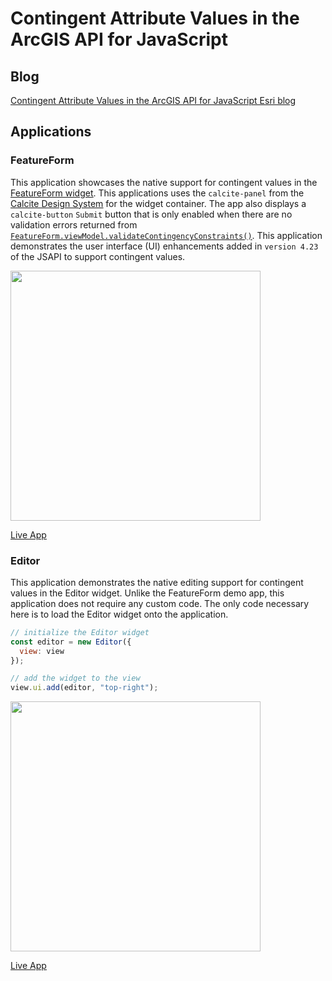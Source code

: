 # Contingent Attribute Values in the ArcGIS API for JavaScript

## Blog
[Contingent Attribute Values in the ArcGIS API for JavaScript Esri blog](https://www.esri.com/arcgis-blog/products/product/uncategorized/contingent-attribute-values-in-the-arcgis-api-for-javascript/)

## Applications

### FeatureForm
This application showcases the native support for contingent values in the <ins>[FeatureForm widget]( https://developers.arcgis.com/javascript/latest/api-reference/esri-widgets-FeatureForm.html)</ins>. This applications uses the `calcite-panel` from the <ins>[Calcite Design System]( https://developers.arcgis.com/calcite-design-system/)</ins> for the widget container. The app also displays a `calcite-button` `Submit` button that is only enabled when there are no validation errors returned from <ins>[`FeatureForm.viewModel.validateContingencyConstraints()`](https://developers.arcgis.com/javascript/latest/api-reference/esri-widgets-FeatureForm-FeatureFormViewModel.html#validateContingencyConstraints)</ins>.
This application demonstrates the user interface (UI) enhancements added in `version 4.23` of the JSAPI to support contingent values.

<img src="https://user-images.githubusercontent.com/36280386/163868490-6ecbc2b2-5f23-43f3-b269-1fc57cb4779c.png" height="400" />


<ins>[Live App](https://banuelosj.github.io/esri-blogs/contingent-values-jsapi/feature-form/index.html)</ins>

### Editor
This application demonstrates the native editing support for contingent values in the Editor widget. Unlike the FeatureForm demo app, this application does not require any custom code. The only code necessary here is to load the Editor widget onto the application.
```js
// initialize the Editor widget
const editor = new Editor({
  view: view
});

// add the widget to the view
view.ui.add(editor, "top-right");
```
<img src="https://user-images.githubusercontent.com/36280386/163868696-e79937cc-eec6-4879-a394-fb38028c45a8.png" height="400" />

<ins>[Live App](https://banuelosj.github.io/esri-blogs/contingent-values-jsapi/editor/index.html)</ins>
